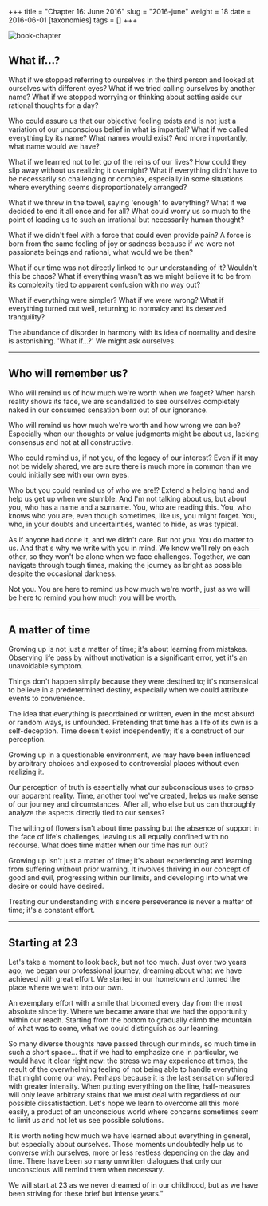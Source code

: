 +++
title = "Chapter 16: June 2016"
slug = "2016-june"
weight = 18
date = 2016-06-01
[taxonomies]
tags = []
+++

![book-chapter](/images/books/oeur/16.jpg)

## What if...?

What if we stopped referring to ourselves in the third person and looked at ourselves with different eyes? What if we tried calling ourselves by another name? What if we stopped worrying or thinking about setting aside our rational thoughts for a day?

Who could assure us that our objective feeling exists and is not just a variation of our unconscious belief in what is impartial? What if we called everything by its name? What names would exist? And more importantly, what name would we have?

What if we learned not to let go of the reins of our lives? How could they slip away without us realizing it overnight? What if everything didn't have to be necessarily so challenging or complex, especially in some situations where everything seems disproportionately arranged?

What if we threw in the towel, saying 'enough' to everything? What if we decided to end it all once and for all? What could worry us so much to the point of leading us to such an irrational but necessarily human thought?

What if we didn't feel with a force that could even provide pain? A force is born from the same feeling of joy or sadness because if we were not passionate beings and rational, what would we be then?

What if our time was not directly linked to our understanding of it? Wouldn't this be chaos? What if everything wasn't as we might believe it to be from its complexity tied to apparent confusion with no way out?

What if everything were simpler? What if we were wrong? What if everything turned out well, returning to normalcy and its deserved tranquility?

The abundance of disorder in harmony with its idea of normality and desire is astonishing. 'What if...?' We might ask ourselves.

---

## Who will remember us?

Who will remind us of how much we're worth when we forget? When harsh reality shows its face, we are scandalized to see ourselves completely naked in our consumed sensation born out of our ignorance.

Who will remind us how much we're worth and how wrong we can be? Especially when our thoughts or value judgments might be about us, lacking consensus and not at all constructive.

Who could remind us, if not you, of the legacy of our interest? Even if it may not be widely shared, we are sure there is much more in common than we could initially see with our own eyes.

Who but you could remind us of who we are!? Extend a helping hand and help us get up when we stumble. And I'm not talking about us, but about you, who has a name and a surname. You, who are reading this. You, who knows who you are, even though sometimes, like us, you might forget. You, who, in your doubts and uncertainties, wanted to hide, as was typical.

As if anyone had done it, and we didn't care. But not you. You do matter to us. And that's why we write with you in mind. We know we'll rely on each other, so they won't be alone when we face challenges. Together, we can navigate through tough times, making the journey as bright as possible despite the occasional darkness.

Not you. You are here to remind us how much we're worth, just as we will be here to remind you how much you will be worth.

---

## A matter of time

Growing up is not just a matter of time; it's about learning from mistakes. Observing life pass by without motivation is a significant error, yet it's an unavoidable symptom.

Things don't happen simply because they were destined to; it's nonsensical to believe in a predetermined destiny, especially when we could attribute events to convenience.

The idea that everything is preordained or written, even in the most absurd or random ways, is unfounded. Pretending that time has a life of its own is a self-deception. Time doesn't exist independently; it's a construct of our perception.

Growing up in a questionable environment, we may have been influenced by arbitrary choices and exposed to controversial places without even realizing it.

Our perception of truth is essentially what our subconscious uses to grasp our apparent reality. Time, another tool we've created, helps us make sense of our journey and circumstances. After all, who else but us can thoroughly analyze the aspects directly tied to our senses?

The wilting of flowers isn't about time passing but the absence of support in the face of life's challenges, leaving us all equally confined with no recourse. What does time matter when our time has run out?

Growing up isn't just a matter of time; it's about experiencing and learning from suffering without prior warning. It involves thriving in our concept of good and evil, progressing within our limits, and developing into what we desire or could have desired.

Treating our understanding with sincere perseverance is never a matter of time; it's a constant effort.

---

## Starting at 23

Let's take a moment to look back, but not too much. Just over two years ago, we began our professional journey, dreaming about what we have achieved with great effort. We started in our hometown and turned the place where we went into our own.

An exemplary effort with a smile that bloomed every day from the most absolute sincerity. Where we became aware that we had the opportunity within our reach. Starting from the bottom to gradually climb the mountain of what was to come, what we could distinguish as our learning.

So many diverse thoughts have passed through our minds, so much time in such a short space... that if we had to emphasize one in particular, we would have it clear right now: the stress we may experience at times, the result of the overwhelming feeling of not being able to handle everything that might come our way. Perhaps because it is the last sensation suffered with greater intensity. When putting everything on the line, half-measures will only leave arbitrary stains that we must deal with regardless of our possible dissatisfaction. Let's hope we learn to overcome all this more easily, a product of an unconscious world where concerns sometimes seem to limit us and not let us see possible solutions.

It is worth noting how much we have learned about everything in general, but especially about ourselves. Those moments undoubtedly help us to converse with ourselves, more or less restless depending on the day and time. There have been so many unwritten dialogues that only our unconscious will remind them when necessary.

We will start at 23 as we never dreamed of in our childhood, but as we have been striving for these brief but intense years."
